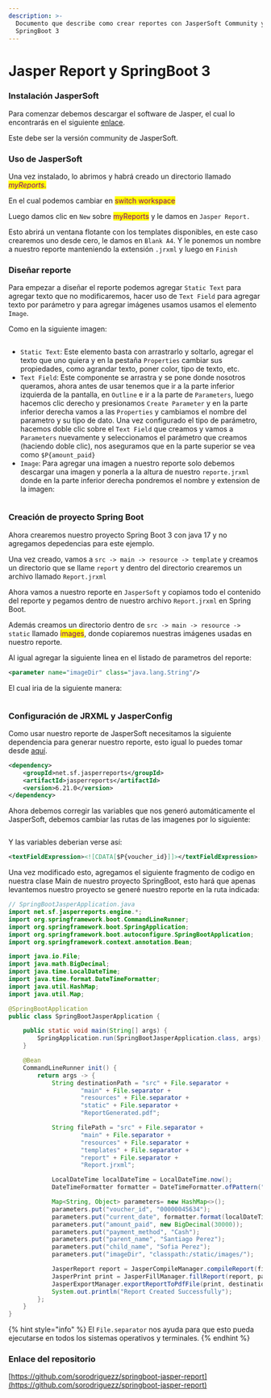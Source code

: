 ```yaml
---
description: >-
  Documento que describe como crear reportes con JasperSoft Community y
  SpringBoot 3
---
```


# Jasper Report y SpringBoot 3

### Instalación JasperSoft

Para comenzar debemos descargar el software de Jasper, el cual lo encontrarás en el siguiente [enlace](https://community.jaspersoft.com/).

Este debe ser la versión community de JasperSoft.

### Uso de JasperSoft

Una vez instalado, lo abrimos y habrá creado un directorio llamado _<mark style="color:purple;">myReports.</mark>_

En el cual podemos cambiar en <mark style="color:purple;">switch workspace</mark>

Luego damos clic en `New` sobre <mark style="color:purple;">myReports</mark> y le damos en `Jasper Report.`

Esto abrirá un ventana flotante con los templates disponibles, en este caso crearemos uno desde cero, le damos en `Blank A4`. Y le ponemos un nombre a nuestro reporte manteniendo la extensión `.jrxml` y luego en `Finish`

### Diseñar reporte

Para empezar a diseñar el reporte podemos agregar `Static Text` para agregar texto que no modificaremos, hacer uso de `Text Field` para agregar texto por parámetro y para agregar imágenes usamos usamos el elemento `Image`.

Como en la siguiente imagen:

<figure><img src="../.gitbook/assets/image (9) (1).png" alt=""><figcaption></figcaption></figure>

* `Static Text`: Este elemento basta con arrastrarlo y soltarlo, agregar el texto que uno quiera y en la pestaña `Properties` cambiar sus propiedades, como agrandar texto, poner color, tipo de texto, etc.
* `Text Field`: Este componente se arrastra y se pone donde nosotros queramos, ahora antes de usar tenemos que ir a la parte inferior izquierda de la pantalla, en `Outline` e ir a la parte de `Parameters`, luego hacemos clic derecho y presionamos `Create Parameter` y en la parte inferior derecha vamos a las `Properties` y cambiamos el nombre del parametro y su tipo de dato. Una vez configurado el tipo de parámetro, hacemos doble clic sobre el `Text Field` que creamos y vamos a `Parameters` nuevamente y seleccionamos el parámetro que creamos (haciendo doble clic), nos aseguramos que en la parte superior se vea como `$P{amount_paid}`
* `Image`: Para agregar una imagen a nuestro reporte solo debemos descargar una imagen y ponerla a la altura de nuestro `reporte.jrxml` donde en la parte inferior derecha pondremos el nombre y extension de la imagen:

<figure><img src="../.gitbook/assets/image (10) (1).png" alt=""><figcaption></figcaption></figure>

### Creación de proyecto Spring Boot

Ahora crearemos nuestro proyecto Spring Boot 3 con java 17 y no agregamos depedencias para este ejemplo.

Una vez creado, vamos a `src -> main -> resource -> template` y creamos un directorio que se llame `report` y dentro del directorio crearemos un archivo llamado `Report.jrxml`

Ahora vamos a nuestro reporte en `JasperSoft` y copiamos todo el contenido del reporte y pegamos dentro de nuestro archivo `Report.jrxml` en Spring Boot.

Además creamos un directorio dentro de `src -> main -> resource -> static` llamado <mark style="color:purple;">images</mark>, donde copiaremos nuestras imágenes usadas en nuestro reporte.

Al igual agregar la siguiente linea en el listado de parametros del reporte:

```xml
<parameter name="imageDir" class="java.lang.String"/>
```

El cual iria de la siguiente manera:

<figure><img src="../.gitbook/assets/image (11) (1).png" alt=""><figcaption></figcaption></figure>

### Configuración de JRXML y JasperConfig

Como usar nuestro reporte de JasperSoft necesitamos la siguiente dependencia para generar nuestro reporte, esto igual lo puedes tomar desde [aquí](https://mvnrepository.com/artifact/net.sf.jasperreports/jasperreports).

```xml
<dependency>
    <groupId>net.sf.jasperreports</groupId>
    <artifactId>jasperreports</artifactId>
    <version>6.21.0</version>
</dependency>
```

Ahora debemos corregir las variables que nos generó automáticamente el JasperSoft, debemos cambiar las rutas de las imagenes por lo siguiente:

<figure><img src="../.gitbook/assets/image (12) (1).png" alt=""><figcaption></figcaption></figure>

Y las variables deberian verse así:

```xml
<textFieldExpression><![CDATA[$P{voucher_id}]]></textFieldExpression>
```

Una vez modificado esto, agregamos el siguiente fragmento de codigo en nuestra clase Main de nuestro proyecto SpringBoot, esto hará que apenas levantemos nuestro proyecto se generé nuestro reporte en la ruta indicada:

```java
// SpringBootJasperApplication.java
import net.sf.jasperreports.engine.*;
import org.springframework.boot.CommandLineRunner;
import org.springframework.boot.SpringApplication;
import org.springframework.boot.autoconfigure.SpringBootApplication;
import org.springframework.context.annotation.Bean;

import java.io.File;
import java.math.BigDecimal;
import java.time.LocalDateTime;
import java.time.format.DateTimeFormatter;
import java.util.HashMap;
import java.util.Map;

@SpringBootApplication
public class SpringBootJasperApplication {

    public static void main(String[] args) {
        SpringApplication.run(SpringBootJasperApplication.class, args);
    }

    @Bean
    CommandLineRunner init() {
        return args -> {
            String destinationPath = "src" + File.separator +
                    "main" + File.separator +
                    "resources" + File.separator +
                    "static" + File.separator +
                    "ReportGenerated.pdf";

            String filePath = "src" + File.separator +
                    "main" + File.separator +
                    "resources" + File.separator +
                    "templates" + File.separator +
                    "report" + File.separator +
                    "Report.jrxml";

            LocalDateTime localDateTime = LocalDateTime.now();
            DateTimeFormatter formatter = DateTimeFormatter.ofPattern("dd-MM-yyyy HH:mm:ss");

            Map<String, Object> parameters= new HashMap<>();
            parameters.put("voucher_id", "00000045634");
            parameters.put("current_date", formatter.format(localDateTime));
            parameters.put("amount_paid", new BigDecimal(30000));
            parameters.put("payment_method", "Cash");
            parameters.put("parent_name", "Santiago Perez");
            parameters.put("child_name", "Sofia Perez");
            parameters.put("imageDir", "classpath:/static/images/");

            JasperReport report = JasperCompileManager.compileReport(filePath);
            JasperPrint print = JasperFillManager.fillReport(report, parameters, new JREmptyDataSource());
            JasperExportManager.exportReportToPdfFile(print, destinationPath);
            System.out.println("Report Created Successfully");
        };
    }
}
```



{% hint style="info" %}
El `File.separator` nos ayuda para que esto pueda ejecutarse en todos los sistemas operativos y terminales.
{% endhint %}



### Enlace del repositorio

[https://github.com/sorodriguezz/springboot-jasper-report](https://github.com/sorodriguezz/springboot-jasper-report)

